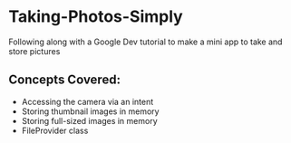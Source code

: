 # Taking-Photos-Simply
Following along with a Google Dev tutorial to make a mini app to take and store pictures 

## Concepts Covered:
* Accessing the camera via an intent
* Storing thumbnail images in memory
* Storing full-sized images in memory 
* FileProvider class
